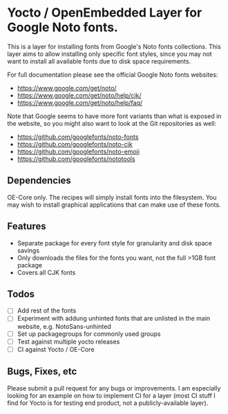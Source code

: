 # Yocto / OpenEmbedded Layer for Google Noto fonts.

This is a layer for installing fonts from Google's Noto fonts collections.
This layer aims to allow installing only specific font styles, since you may not want to install all available fonts due to disk space requirements.

For full documentation please see the official Google Noto fonts websites:
- https://www.google.com/get/noto/
- https://www.google.com/get/noto/help/cjk/
- https://www.google.com/get/noto/help/faq/

Note that Google seems to have more font variants than what is exposed in the website, so you might also want to look at the Git repositories as well:
- https://github.com/googlefonts/noto-fonts
- https://github.com/googlefonts/noto-cjk
- https://github.com/googlefonts/noto-emoji
- https://github.com/googlefonts/nototools

## Dependencies

OE-Core only. The recipes will simply install fonts into the filesystem. You may wish to install graphical applications that can make use of these fonts.

## Features
* Separate package for every font style for granularity and disk space savings
* Only downloads the files for the fonts you want, not the full >1GB font package
* Covers all CJK fonts

## Todos
* [ ] Add rest of the fonts
* [ ] Experiment with addung unhinted fonts that are unlisted in the main website, e.g. NotoSans-unhinted
* [ ] Set up packagegroups for commonly used groups
* [ ] Test against multiple yocto releases
* [ ] CI against Yocto / OE-Core

## Bugs, Fixes, etc

Please submit a pull request for any bugs or improvements.
I am especially looking for an example on how to implement CI for a layer (most CI stuff I find for Yocto is for testing end product, not a publicly-available layer).

